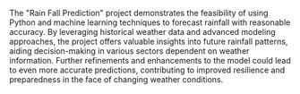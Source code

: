 The "Rain Fall Prediction" project demonstrates the feasibility of using Python and machine learning techniques to forecast rainfall with reasonable accuracy. By leveraging historical weather data and advanced modeling approaches, the project offers valuable insights into future rainfall patterns, aiding decision-making in various sectors dependent on weather information. Further refinements and enhancements to the model could lead to even more accurate predictions, contributing to improved resilience and preparedness in the face of changing weather conditions.
